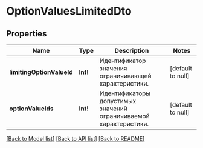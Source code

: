 # OptionValuesLimitedDto

## Properties
Name | Type | Description | Notes
------------ | ------------- | ------------- | -------------
**limitingOptionValueId** | **Int!** | Идентификатор значения ограничивающей характеристики. | [default to null]
**optionValueIds** | **Int!** | Идентификаторы допустимых значений ограничиваемой характеристики.  | [default to null]

[[Back to Model list]](../README.md#documentation-for-models) [[Back to API list]](../README.md#documentation-for-api-endpoints) [[Back to README]](../README.md)


